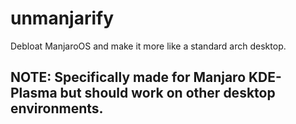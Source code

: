 # unmanjarify
Debloat ManjaroOS and make it more like a standard arch desktop.

## NOTE: Specifically made for Manjaro KDE-Plasma but should work on other desktop environments.
